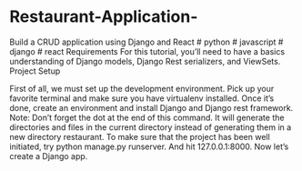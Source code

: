 # Restaurant-Application-
Build a CRUD application using Django and React # python # javascript # django # react
Requirements
For this tutorial, you’ll need to have a basics understanding of Django models, Django Rest serializers, and ViewSets.
Project Setup

First of all, we must set up the development environment. Pick up your favorite terminal and make sure you have virtualenv installed.
Once it’s done, create an environment and install Django and Django rest framework.
Note: Don’t forget the dot at the end of this command. It will generate the directories and files in the current directory instead of generating them in a new directory restaurant.
To make sure that the project has been well initiated, try python manage.py runserver. And hit 127.0.0.1:8000.
Now let’s create a Django app.
